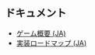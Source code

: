 ## ドキュメント
- [ゲーム概要 (JA)](docs/game-overview-ja.md)
- [実装ロードマップ (JA)](docs/implementation-roadmap-ja.md)
